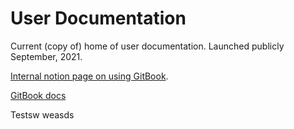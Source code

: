 # User Documentation

Current (copy of) home of user documentation. Launched publicly September, 2021.

[Internal notion page on using GitBook](https://www.notion.so/snyk/Writing-in-GitBook-9f464a0fae734f0faa7520a34a057405).

[GitBook docs](https://docs.gitbook.com/)

Testsw
weasds